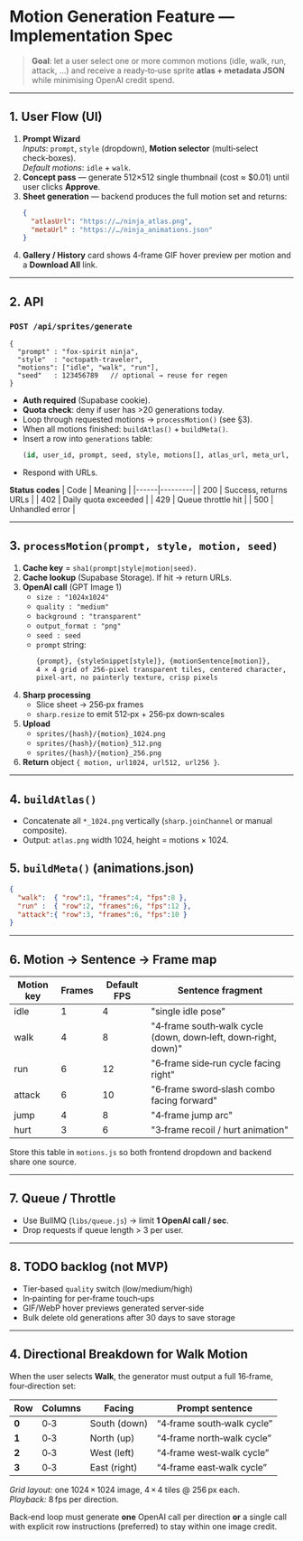 # Motion Generation Feature — Implementation Spec

> **Goal**: let a user select one or more common motions (idle, walk, run, attack, …) and receive a ready‑to‑use sprite **atlas + metadata JSON** while minimising OpenAI credit spend.

---

## 1. User Flow (UI)

1. **Prompt Wizard**  
   *Inputs*: `prompt`, `style` (dropdown), **Motion selector** (multi‑select check‑boxes).  
   *Default motions*: `idle` + `walk`.
2. **Concept pass** — generate 512×512 single thumbnail (cost ≈ $0.01) until user clicks **Approve**.
3. **Sheet generation** — backend produces the full motion set and returns:
   ```json
   {
     "atlasUrl": "https://…/ninja_atlas.png",
     "metaUrl" : "https://…/ninja_animations.json"
   }
   ```
4. **Gallery / History** card shows 4‑frame GIF hover preview per motion and a **Download All** link.

---

## 2. API

### `POST /api/sprites/generate`

```jsonc
{
  "prompt" : "fox‑spirit ninja",
  "style"  : "octopath-traveler",
  "motions": ["idle", "walk", "run"],
  "seed"   : 123456789   // optional → reuse for regen
}
```

* **Auth required** (Supabase cookie).
* **Quota check**: deny if user has >20 generations today.
* Loop through requested motions → `processMotion()` (see §3).
* When all motions finished: `buildAtlas()` + `buildMeta()`.
* Insert a row into `generations` table:
  ```sql
  (id, user_id, prompt, seed, style, motions[], atlas_url, meta_url, created_at)
  ```
* Respond with URLs.

**Status codes**
| Code | Meaning |
|------|---------|
| 200  | Success, returns URLs |
| 402  | Daily quota exceeded |
| 429  | Queue throttle hit |
| 500  | Unhandled error |

---

## 3. `processMotion(prompt, style, motion, seed)`

1. **Cache key** = `sha1(prompt|style|motion|seed)`.
2. **Cache lookup** (Supabase Storage). If hit → return URLs.
3. **OpenAI call** (GPT Image 1)
   * `size : "1024x1024"`
   * `quality : "medium"`
   * `background : "transparent"`
   * `output_format : "png"`
   * `seed : seed`
   * `prompt` string:
     ```txt
     {prompt}, {styleSnippet[style]}, {motionSentence[motion]},
     4 × 4 grid of 256‑pixel transparent tiles, centered character,
     pixel‑art, no painterly texture, crisp pixels
     ```
4. **Sharp processing**
   * Slice sheet → 256‑px frames
   * `sharp.resize` to emit 512‑px + 256‑px down‑scales
5. **Upload**
   * `sprites/{hash}/{motion}_1024.png`
   * `sprites/{hash}/{motion}_512.png`
   * `sprites/{hash}/{motion}_256.png`
6. **Return** object `{ motion, url1024, url512, url256 }`.

---

## 4. `buildAtlas()`

* Concatenate all `*_1024.png` vertically (`sharp.joinChannel` or manual composite).  
* Output: `atlas.png` width 1024, height = motions × 1024.

## 5. `buildMeta()` (animations.json)
```json
{
  "walk":  { "row":1, "frames":4, "fps":8 },
  "run" :  { "row":2, "frames":6, "fps":12 },
  "attack":{ "row":3, "frames":6, "fps":10 }
}
```

---

## 6. Motion → Sentence → Frame map

| Motion key | Frames | Default FPS | Sentence fragment |
|------------|--------|-------------|-------------------|
| idle  | 1 | 4  | "single idle pose" |
| walk  | 4 | 8  | "4‑frame south‑walk cycle (down, down‑left, down‑right, down)" |
| run   | 6 | 12 | "6‑frame side‑run cycle facing right" |
| attack| 6 | 10 | "6‑frame sword‑slash combo facing forward" |
| jump  | 4 | 8  | "4‑frame jump arc" |
| hurt  | 3 | 6  | "3‑frame recoil / hurt animation" |

Store this table in `motions.js` so both frontend dropdown and backend share one source.

---

## 7. Queue / Throttle

* Use BullMQ (`libs/queue.js`) → limit **1 OpenAI call / sec**.
* Drop requests if queue length > 3 per user.

---

## 8. TODO backlog (not MVP)

* Tier‑based `quality` switch (low/medium/high)  
* In‑painting for per‑frame touch‑ups  
* GIF/WebP hover previews generated server‑side  
* Bulk delete old generations after 30 days to save storage


---

## 4. Directional Breakdown for Walk Motion

When the user selects **Walk**, the generator must output a full 16‑frame, four‑direction set:

| Row | Columns | Facing | Prompt sentence |
|-----|---------|--------|-----------------|
| **0** | 0‑3 | South (down) | “4‑frame south‑walk cycle” |
| **1** | 0‑3 | North (up) | “4‑frame north‑walk cycle” |
| **2** | 0‑3 | West (left) | “4‑frame west‑walk cycle” |
| **3** | 0‑3 | East (right) | “4‑frame east‑walk cycle” |

*Grid layout:* one 1024 × 1024 image, 4 × 4 tiles @ 256 px each.  
*Playback:* 8 fps per direction.

Back‑end loop must generate **one** OpenAI call per direction **or** a single call with explicit row instructions (preferred) to stay within one image credit.
